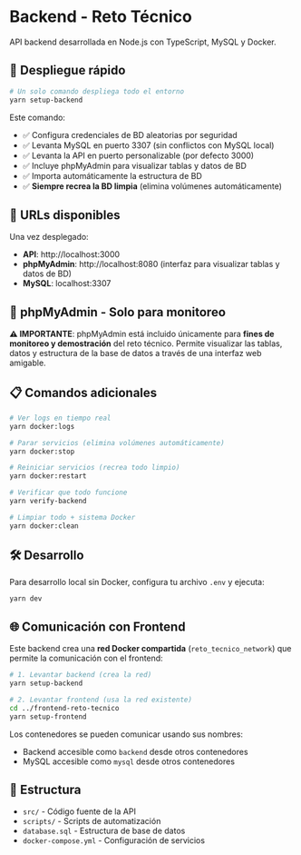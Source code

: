 # Backend - Reto Técnico

API backend desarrollada en Node.js con TypeScript, MySQL y Docker.

## 🚀 Despliegue rápido

```bash
# Un solo comando despliega todo el entorno
yarn setup-backend
```

Este comando:
- ✅ Configura credenciales de BD aleatorias por seguridad
- ✅ Levanta MySQL en puerto 3307 (sin conflictos con MySQL local)
- ✅ Levanta la API en puerto personalizable (por defecto 3000)
- ✅ Incluye phpMyAdmin para visualizar tablas y datos de BD
- ✅ Importa automáticamente la estructura de BD
- ✅ **Siempre recrea la BD limpia** (elimina volúmenes automáticamente)

## 🔗 URLs disponibles

Una vez desplegado:

- **API**: http://localhost:3000
- **phpMyAdmin**: http://localhost:8080 (interfaz para visualizar tablas y datos de BD)
- **MySQL**: localhost:3307

## 🔴 phpMyAdmin - Solo para monitoreo

**⚠️ IMPORTANTE**: phpMyAdmin está incluido únicamente para **fines de monitoreo y demostración** del reto técnico. Permite visualizar las tablas, datos y estructura de la base de datos a través de una interfaz web amigable.

## 📋 Comandos adicionales

```bash
# Ver logs en tiempo real
yarn docker:logs

# Parar servicios (elimina volúmenes automáticamente)
yarn docker:stop

# Reiniciar servicios (recrea todo limpio)
yarn docker:restart

# Verificar que todo funcione
yarn verify-backend

# Limpiar todo + sistema Docker
yarn docker:clean
```

## 🛠️ Desarrollo

Para desarrollo local sin Docker, configura tu archivo `.env` y ejecuta:

```bash
yarn dev
```

## 🌐 Comunicación con Frontend

Este backend crea una **red Docker compartida** (`reto_tecnico_network`) que permite la comunicación con el frontend:

```bash
# 1. Levantar backend (crea la red)
yarn setup-backend

# 2. Levantar frontend (usa la red existente)
cd ../frontend-reto-tecnico
yarn setup-frontend
```

Los contenedores se pueden comunicar usando sus nombres:
- Backend accesible como `backend` desde otros contenedores
- MySQL accesible como `mysql` desde otros contenedores

## 📁 Estructura

- `src/` - Código fuente de la API
- `scripts/` - Scripts de automatización
- `database.sql` - Estructura de base de datos
- `docker-compose.yml` - Configuración de servicios
